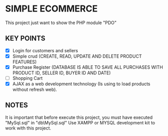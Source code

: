# SIMPLE ECOMMERCE

This project just want to show the PHP module "PDO"

## KEY POINTS

- [x] Login for customers and sellers
- [x] Simple crud (CREATE, READ, UPDATE AND DELETE PRODUCT FEATURES)
- [X] Purchase Register (DATABASE IS ABLE TO SAVE ALL PURCHASES WITH PRODUCT ID, SELLER ID, BUYER ID AND DATE)
- [ ] Shopping Cart
- [x] AJAX as a web development technology (Is using to load products without refresh web).

## NOTES

It is important that before execute this project, you must have executed "MySql.sql" in "db\MySql.sql"
Use XAMPP or MYSQL development kit to work with this project.